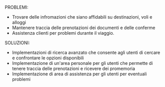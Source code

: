 PROBLEMI: 
- Trovare delle infromazioni che siano affidabili su destinazioni, voli e alloggi
- Mantenere traccia delle prenotazioni dei documenti e delle conferme
- Assistenza clienti per problemi durante il viaggio.

SOLUZIONI: 
- Implementazioni di ricerca avanzato che consente agli utenti di cercare e confrontare le opzioni disponibili 
- Implementazione di un'area personale per gli utenti che permette di tenere traccia delle prenotazioni e ricevere dei promemoria 
- Implementazione di area di assistenza per gli utenti per eventuali problemi 